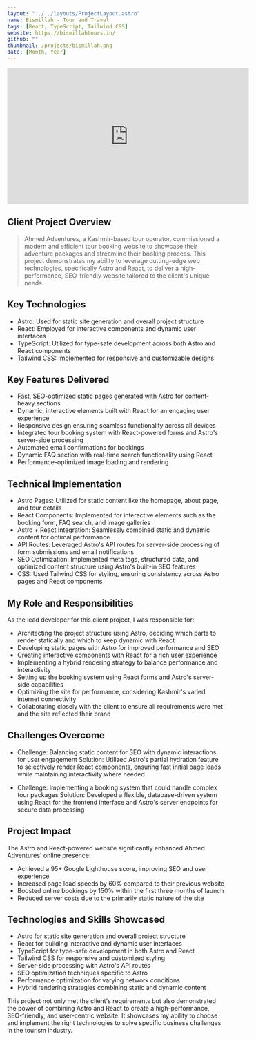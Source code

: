 ```yaml
---
layout: "../../layouts/ProjectLayout.astro"
name: Bismillah - Tour and Travel
tags: [React, TypeScript, Tailwind CSS]
website: https://bismillahtours.in/
github: ""
thumbnail: /projects/bismillah.png
date: [Month, Year]
---
```


<iframe width="560" height="315" src="https://www.youtube.com/embed/vyFxgagVtKs?si=jwoSLqARjk5H8esc" title="YouTube video player" frameborder="0" allow="accelerometer; autoplay; clipboard-write; encrypted-media; gyroscope; picture-in-picture; web-share" referrerpolicy="strict-origin-when-cross-origin" allowfullscreen></iframe>

## Client Project Overview

> Ahmed Adventures, a Kashmir-based tour operator, commissioned a modern and efficient tour booking website to showcase their adventure packages and streamline their booking process. This project demonstrates my ability to leverage cutting-edge web technologies, specifically Astro and React, to deliver a high-performance, SEO-friendly website tailored to the client's unique needs.

## Key Technologies

- Astro: Used for static site generation and overall project structure
- React: Employed for interactive components and dynamic user interfaces
- TypeScript: Utilized for type-safe development across both Astro and React components
- Tailwind CSS: Implemented for responsive and customizable designs

## Key Features Delivered

- Fast, SEO-optimized static pages generated with Astro for content-heavy sections
- Dynamic, interactive elements built with React for an engaging user experience
- Responsive design ensuring seamless functionality across all devices
- Integrated tour booking system with React-powered forms and Astro's server-side processing
- Automated email confirmations for bookings
- Dynamic FAQ section with real-time search functionality using React
- Performance-optimized image loading and rendering

## Technical Implementation

- Astro Pages: Utilized for static content like the homepage, about page, and tour details
- React Components: Implemented for interactive elements such as the booking form, FAQ search, and image galleries
- Astro + React Integration: Seamlessly combined static and dynamic content for optimal performance
- API Routes: Leveraged Astro's API routes for server-side processing of form submissions and email notifications
- SEO Optimization: Implemented meta tags, structured data, and optimized content structure using Astro's built-in SEO features
- CSS: Used Tailwind CSS for styling, ensuring consistency across Astro pages and React components

## My Role and Responsibilities

As the lead developer for this client project, I was responsible for:

- Architecting the project structure using Astro, deciding which parts to render statically and which to keep dynamic with React
- Developing static pages with Astro for improved performance and SEO
- Creating interactive components with React for a rich user experience
- Implementing a hybrid rendering strategy to balance performance and interactivity
- Setting up the booking system using React forms and Astro's server-side capabilities
- Optimizing the site for performance, considering Kashmir's varied internet connectivity
- Collaborating closely with the client to ensure all requirements were met and the site reflected their brand

## Challenges Overcome

- Challenge: Balancing static content for SEO with dynamic interactions for user engagement
  Solution: Utilized Astro's partial hydration feature to selectively render React components, ensuring fast initial page loads while maintaining interactivity where needed

- Challenge: Implementing a booking system that could handle complex tour packages
  Solution: Developed a flexible, database-driven system using React for the frontend interface and Astro's server endpoints for secure data processing

## Project Impact

The Astro and React-powered website significantly enhanced Ahmed Adventures' online presence:

- Achieved a 95+ Google Lighthouse score, improving SEO and user experience
- Increased page load speeds by 60% compared to their previous website
- Boosted online bookings by 150% within the first three months of launch
- Reduced server costs due to the primarily static nature of the site

## Technologies and Skills Showcased

- Astro for static site generation and overall project structure
- React for building interactive and dynamic user interfaces
- TypeScript for type-safe development in both Astro and React
- Tailwind CSS for responsive and customized styling
- Server-side processing with Astro's API routes
- SEO optimization techniques specific to Astro
- Performance optimization for varying network conditions
- Hybrid rendering strategies combining static and dynamic content

This project not only met the client's requirements but also demonstrated the power of combining Astro and React to create a high-performance, SEO-friendly, and user-centric website. It showcases my ability to choose and implement the right technologies to solve specific business challenges in the tourism industry.
